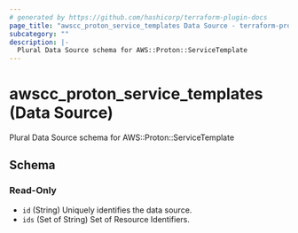 ```yaml
---
# generated by https://github.com/hashicorp/terraform-plugin-docs
page_title: "awscc_proton_service_templates Data Source - terraform-provider-awscc"
subcategory: ""
description: |-
  Plural Data Source schema for AWS::Proton::ServiceTemplate
---
```


# awscc_proton_service_templates (Data Source)

Plural Data Source schema for AWS::Proton::ServiceTemplate



<!-- schema generated by tfplugindocs -->
## Schema

### Read-Only

- `id` (String) Uniquely identifies the data source.
- `ids` (Set of String) Set of Resource Identifiers.


